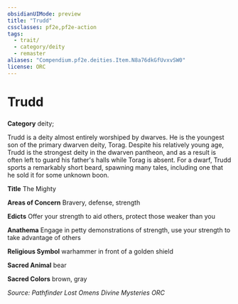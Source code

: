 ```yaml
---
obsidianUIMode: preview
title: "Trudd"
cssclasses: pf2e,pf2e-action
tags:
  - trait/
  - category/deity
  - remaster
aliases: "Compendium.pf2e.deities.Item.N8a76dkGfUvxvSW0"
license: ORC
---
```

# Trudd

### 

**Category** deity; 




Trudd is a deity almost entirely worshiped by dwarves. He is the youngest son of the primary dwarven deity, Torag. Despite his relatively young age, Trudd is the strongest deity in the dwarven pantheon, and as a result is often left to guard his father's halls while Torag is absent. For a dwarf, Trudd sports a remarkably short beard, spawning many tales, including one that he sold it for some unknown boon.

**Title** The Mighty

**Areas of Concern** Bravery, defense, strength

**Edicts** Offer your strength to aid others, protect those weaker than you

**Anathema** Engage in petty demonstrations of strength, use your strength to take advantage of others

**Religious Symbol** warhammer in front of a golden shield

**Sacred Animal** bear

**Sacred Colors** brown, gray

*Source: Pathfinder Lost Omens Divine Mysteries*
*ORC*